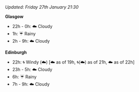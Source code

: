 *Updated: Friday 27th January 21:30*

**Glasgow**

* 22h - 0h: :cloud: Cloudy
* 1h: :umbrella: Rainy
* 2h - 9h: :cloud: Cloudy

**Edinburgh**

* 22h: :cyclone: Windy (:cloud:) [:cloud: as of 19h, :cyclone:(:cloud:) as of 21h, :cloud: as of 22h]
* 23h - 5h: :cloud: Cloudy
* 6h: :umbrella: Rainy
* 7h - 9h: :cloud: Cloudy
